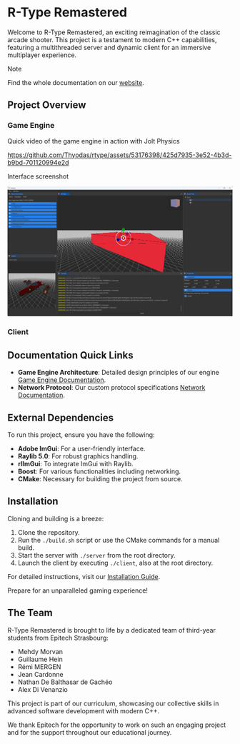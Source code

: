 # R-Type Remastered

Welcome to R-Type Remastered, an exciting reimagination of the classic arcade shooter. This project is a testament to modern C++ capabilities, featuring a multithreaded server and dynamic client for an immersive multiplayer experience.

> [!NOTE]  
> Find the whole documentation on our [website](https://rtype.guillaume-hein.fr/).

## Project Overview

### Game Engine

Quick video of the game engine in action with Jolt Physics

https://github.com/Thyodas/rtype/assets/53176398/425d7935-3e52-4b3d-b9bd-701120994e2d


Interface screenshot

![Editor interface](docs/game_engine/editor_interface.png)

### Client



## Documentation Quick Links

- **Game Engine Architecture**: Detailed design principles of our engine [Game Engine Documentation](docs/ecs/README.md).
- **Network Protocol**: Our custom protocol specifications [Network Documentation](docs/network/RFC0001.md).

## External Dependencies

To run this project, ensure you have the following:
- **Adobe ImGui**: For a user-friendly interface.
- **Raylib 5.0**: For robust graphics handling.
- **rlImGui**: To integrate ImGui with Raylib.
- **Boost**: For various functionalities including networking.
- **CMake**: Necessary for building the project from source.

## Installation

Cloning and building is a breeze:
1. Clone the repository.
2. Run the `./build.sh` script or use the CMake commands for a manual build.
3. Start the server with `./server` from the root directory.
4. Launch the client by executing `./client`, also at the root directory.

For detailed instructions, visit our [Installation Guide](docs/install/README.md).

Prepare for an unparalleled gaming experience!

## The Team

R-Type Remastered is brought to life by a dedicated team of third-year students from Epitech Strasbourg:
- Mehdy Morvan
- Guillaume Hein
- Rémi MERGEN
- Jean Cardonne
- Nathan De Balthasar de Gachéo
- Alex Di Venanzio

This project is part of our curriculum, showcasing our collective skills in advanced software development with modern C++.

We thank Epitech for the opportunity to work on such an engaging project and for the support throughout our educational journey.
